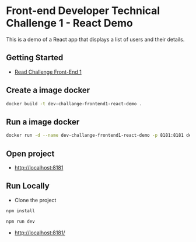 # Front-end Developer Technical Challenge 1 - React Demo

This is a demo of a React app that displays a list of users and their details.

## Getting Started

- [Read Challenge Front-End 1](https://github.com/micheltlutz/dev-challenge/blob/main/readme_files/challange_frontend1.md)

## Create a image docker

```bash
docker build -t dev-challange-frontend1-react-demo .
```

## Run a image docker

```bash
docker run -d --name dev-challange-frontend1-react-demo -p 8181:8181 dev-challange-frontend1-react-demo:latest
```

## Open project

- [http://localhost:8181](http://localhost:8181)

## Run Locally

- Clone the project

```bash
npm install
```

```bash
npm run dev
```

- [http://localhost:8181/](http://localhost:8181/)
